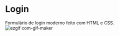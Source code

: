 # Login
 Formulário de login moderno feito com HTML e CSS.
![ezgif com-gif-maker](https://user-images.githubusercontent.com/66601480/119557849-179f3600-bd77-11eb-892f-7b341711011e.gif)
